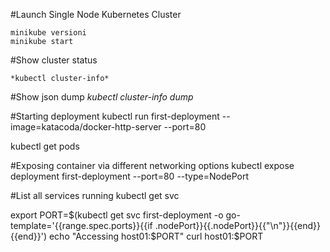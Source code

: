 #Launch Single Node Kubernetes Cluster
```
minikube versioni
minikube start
```
#Show cluster status
```
*kubectl cluster-info*
```

#Show json dump
*kubectl cluster-info dump*

#Starting deployment
kubectl run first-deployment --image=katacoda/docker-http-server --port=80

kubectl get pods

#Exposing container via different networking options
kubectl expose deployment first-deployment --port=80 --type=NodePort

#List all services running
kubectl get svc 

export PORT=$(kubectl get svc first-deployment -o go-template='{{range.spec.ports}}{{if .nodePort}}{{.nodePort}}{{"\n"}}{{end}}{{end}}')
echo "Accessing host01:$PORT"
curl host01:$PORT



